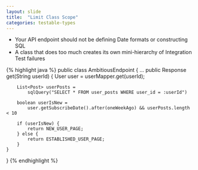 ```yaml
---
layout: slide
title:  "Limit Class Scope"
categories: testable-types
---
```


* Your API endpoint should not be defining Date formats or constructing SQL
* A class that does too much creates its own mini-hierarchy of Integration Test failures

{% highlight java %}
public class AmbitiousEndpoint {
    ...
    public Response get(String userId) {
        User user = userMapper.get(userId);
        
        List<Post> userPosts = 
            sqlQuery("SELECT * FROM user_posts WHERE user_id = :userId")
            
        boolean userIsNew = 
            user.getSubscribeDate().after(oneWeekAgo) && userPosts.length < 10
            
        if (userIsNew) {
            return NEW_USER_PAGE;
        } else {
            return ESTABLISHED_USER_PAGE;
        }
    }
}
{% endhighlight %}
